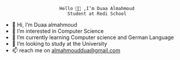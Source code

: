                         Hello 👋🏻 ,I’m Duaa Almahmoud  
                            Student at Redi School
- 👋 Hi, I’m Duaa almahmoud
- 👀 I’m interested in Computer Science
- 🌱 I’m currently learning Computer science and German Language
- 💞️ I’m looking to study at the University
- 📫 reach me on almahmouddua@gmail.com
